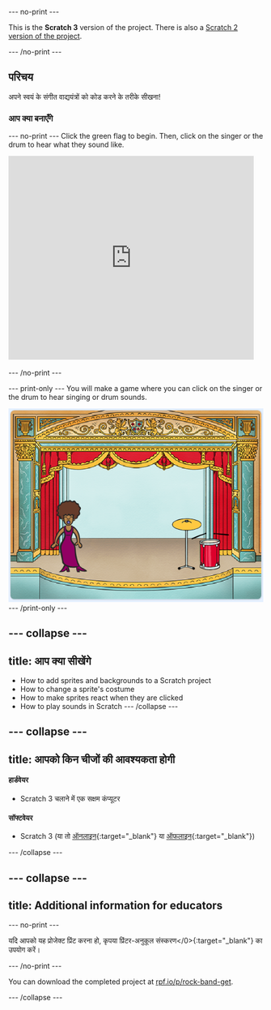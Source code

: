 \--- no-print \---

This is the **Scratch 3** version of the project. There is also a [Scratch 2 version of the project](https://projects.raspberrypi.org/en/projects/rock-band-scratch2).

\--- /no-print \---

## परिचय

अपने स्वयं के संगीत वाद्ययंत्रों को कोड करने के तरीके सीखना!

### आप क्या बनाएँगे

\--- no-print \--- Click the green flag to begin. Then, click on the singer or the drum to hear what they sound like.

<div class="scratch-preview">
  <iframe allowtransparency="true" width="485" height="402" src="https://scratch.mit.edu/projects/embed/276872220/?autostart=false" frameborder="0" scrolling="no"></iframe>
</div>

\--- /no-print \---

\--- print-only \--- You will make a game where you can click on the singer or the drum to hear singing or drum sounds.

![game screenshot](images/demo.png) \--- /print-only \---

## \--- collapse \---

## title: आप क्या सीखेंगे

+ How to add sprites and backgrounds to a Scratch project
+ How to change a sprite's costume
+ How to make sprites react when they are clicked
+ How to play sounds in Scratch \--- /collapse \---

## \--- collapse \---

## title: आपको किन चीजों की आवश्यकता होगी

#### हार्डवेयर

+ Scratch 3 चलाने में एक सक्षम कंप्यूटर

#### सॉफ्टवेयर

+ Scratch 3 (या तो [ऑनलाइन](http://rpf.io/scratchon){:target="_blank"} या [ऑफलाइन](http://rpf.io/scratchoff){:target="_blank"})

\--- /collapse \---

## \--- collapse \---

## title: Additional information for educators

\--- no-print \---

यदि आपको यह प्रोजेक्ट प्रिंट करना हो, कृपया </a>प्रिंटर-अनुकूल संस्करण</0>{:target="_blank"} का उपयोग करें।

\--- /no-print \---

You can download the completed project at [rpf.io/p/rock-band-get](http://rpf.io/p/en/rock-band-get).

\--- /collapse \---